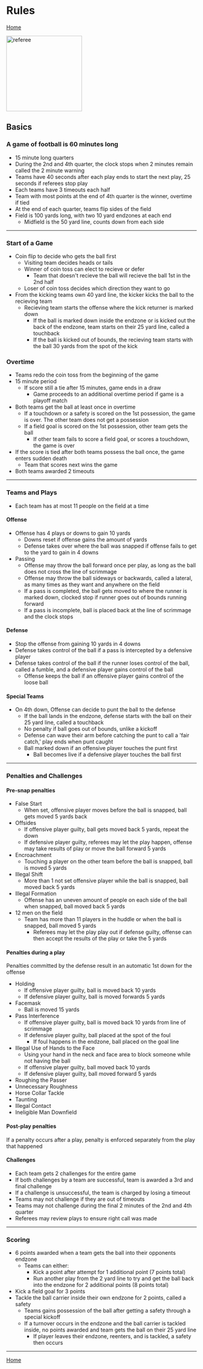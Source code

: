 # Rules

[Home](/)

<img src="https://media.istockphoto.com/id/951471930/vector/american-football-referee-with-calling-a-time-out.jpg?s=612x612&w=0&k=20&c=YA5BcTqYttqJr1C7LjkdPF4Hv8KLAT-Vg5KWfrhsYHI=" alt="referee" width="200" height="200"> 

## Basics
### A game of football is 60 minutes long
* 15 minute long quarters 
* During the 2nd and 4th quarter, the clock stops when 2 minutes remain called the 2 minute warning 
* Teams have 40 seconds after each play ends to start the next play, 25 seconds if referees stop play
* Each teams have 3 timeouts each half
* Team with most points at the end of 4th quarter is the winner, overtime if tied
* At the end of each quarter, teams flip sides of the field
* Field is 100 yards long, with two 10 yard endzones at each end
    * Midfield is the 50 yard line, counts down from each side
***
### Start of a Game
* Coin flip to decide who gets the ball first
    * Visiting team decides heads or tails
    * Winner of coin toss can elect to recieve or defer
        * Team that doesn't recieve the ball will recieve the ball 1st in the 2nd half
    * Loser of coin toss decides which direction they want to go
* From the kicking teams own 40 yard line, the kicker kicks the ball to the recieving team
    * Recieving team starts the offense where the kick returner is marked down
        * If the ball is marked down inside the endzone or is kicked out the back of the endzone, team starts on their 25 yard line, called a touchback
        * If the ball is kicked out of bounds, the recieving team starts with the ball 30 yards from the spot of the kick
### Overtime
* Teams redo the coin toss from the beginning of the game
* 15 minute period
    * If score still a tie after 15 minutes, game ends in a draw
        * Game proceeds to an additional overtime period if game is a playoff match
* Both teams get the ball at least once in overtime
    * If a touchdown or a safety is scored on the 1st possession, the game is over. The other team does not get a possession
    * If a field goal is scored on the 1st possession, other team gets the ball
        * If other team fails to score a field goal, or scores a touchdown, the game is over
* If the score is tied after both teams possess the ball once, the game enters sudden death
    * Team that scores next wins the game
* Both teams awarded 2 timeouts
***
### Teams and Plays
* Each team has at most 11 people on the field at a time
#### Offense
* Offense has 4 plays or downs to gain 10 yards
    * Downs reset if offense gains the amount of yards
    * Defense takes over where the ball was snapped if offense fails to get to the yard to gain in 4 downs
* Passing
    * Offense may throw the ball forward once per play, as long as the ball does not cross the line of scrimmage
    * Offense may throw the ball sideways or backwards, called a lateral, as many times as they want and anywhere on the field
    * If a pass is completed, the ball gets moved to where the runner is marked down, clocked stop if runner goes out of bounds running forward
    * If a pass is incomplete, ball is placed back at the line of scrimmage and the clock stops

#### Defense
* Stop the offense from gaining 10 yards in 4 downs
* Defense takes control of the ball if a pass is intercepted by a defensive player
* Defense takes control of the ball if the runner loses control of the ball, called a fumble, and a defensive player gains control of the ball
    * Offense keeps the ball if an offensive player gains control of the loose ball
#### Special Teams
* On 4th down, Offense can decide to punt the ball to the defense
    * If the ball lands in the endzone, defense starts with the ball on their 25 yard line, called a touchback
    * No penalty if ball goes out of bounds, unlike a kickoff
    * Defense can wave their arm before catching the punt to call a 'fair catch,' play ends when punt caught
    * Ball marked down if an offensive player touches the punt first
        * Ball becomes live if a defensive player touches the ball first
***
### Penalties and Challenges
#### Pre-snap penalties
* False Start
    * When set, offensive player moves before the ball is snapped, ball gets moved 5 yards back
* Offsides
    * If offensive player guilty, ball gets moved back 5 yards, repeat the down
    * If defensive player guilty, referees may let the play happen, offense may take results of play or move the ball forward 5 yards
* Encroachment
    * Touching a player on the other team before the ball is snapped, ball is moved 5 yards
* Illegal Shift
    * More than 1 not set offensive player while the ball is snapped, ball moved back 5 yards
* Illegal Formation
    * Offense has an uneven amount of people on each side of the ball when snapped, ball moved back 5 yards
* 12 men on the field
    * Team has more than 11 players in the huddle or when the ball is snapped, ball moved 5 yards
        * Referees may let the play play out if defense guilty, offense can then accept the results of the play or take the 5 yards
#### Penalties during a play
Penalties committed by the defense result in an automatic 1st down for the offense
* Holding
    * If offensive player guilty, ball is moved back 10 yards
    * If defensive player guilty, ball is moved forwards 5 yards
* Facemask
    * Ball is moved 15 yards
* Pass Interference
    * If offensive player guilty, ball is moved back 10 yards from line of scrimmage
    * If defensive player guilty, ball placed at the spot of the foul
        * If foul happens in the endzone, ball placed on the goal line
* Illegal Use of Hands to the Face
    * Using your hand in the neck and face area to block someone while not having the ball
    * If offensive player guilty, ball moved back 10 yards
    * If defensive player guilty, ball moved forward 5 yards
* Roughing the Passer
* Unnecessary Roughness
* Horse Collar Tackle
* Taunting
* Illegal Contact
* Ineligible Man Downfield
#### Post-play penalties
If a penalty occurs after a play, penalty is enforced separately from the play that happened
#### Challenges
* Each team gets 2 challenges for the entire game
* If both challenges by a team are successful, team is awarded a 3rd and final challenge
* If a challenge is unsuccessful, the team is charged by losing a timeout
* Teams may not challenge if they are out of timeouts
* Teams may not challenge during the final 2 minutes of the 2nd and 4th quarter
* Referees may review plays to ensure right call was made
***
### Scoring
* 6 points awarded when a team gets the ball into their opponents endzone
    * Teams can either:
        * Kick a point after attempt for 1 additional point (7 points total)
        * Run another play from the 2 yard line to try and get the ball back into the endzone for 2 additional points (8 points total)
* Kick a field goal for 3 points
* Tackle the ball carrier inside their own endzone for 2 points, called a safety
    * Teams gains possession of the ball after getting a safety through a special kickoff
    * If a turnover occurs in the endzone and the ball carrier is tackled inside, no points awarded and team gets the ball on their 25 yard line
        * If player leaves their endzone, reenters, and is tackled, a safety then occurs
***

[Home](/)